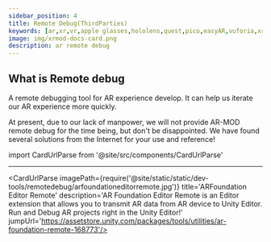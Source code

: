 ```yaml
---
sidebar_position: 4
title: Remote Debug(ThirdParties)
keywords: [ar,xr,vr,apple glasses,hololens,quest,pico,easyAR,vuforia,xrmod,mod,doc,XR,facebook,meta,unity]
image: img/xrmod-docs-card.png
description: ar remote debug 
---
```


## What is Remote debug
A remote debugging tool for AR experience develop. It can help us iterate our AR experience more quickly.

At present, due to our lack of manpower, we will not provide AR-MOD remote debug for the time being, but don't be disappointed. We have found several solutions from the Internet for your use and reference!


import CardUrlParse from '@site/src/components/CardUrlParse'

<CardUrlParse videoPath="/static/videos/arkitstreamer.mp4"  title='ARKit Streamer' description='A remote debugging tool for AR Foundation with ARKit4 features. This is temporary solution until the Unity team has completed the AR remote functionality - See Unity forum for more information.' jumpUrl='https://github.com/asus4/ARKitStreamer'/>

---

<CardUrlParse imagePath={require('@site/static/static/dev-tools/remotedebug/arfoundationeditorremote.jpg')} title='ARFoundation Editor Remote' description='AR Foundation Editor Remote is an Editor extension that allows you to transmit AR data from AR device to Unity Editor. Run and Debug AR projects right in the Unity Editor!' jumpUrl='https://assetstore.unity.com/packages/tools/utilities/ar-foundation-remote-168773'/>